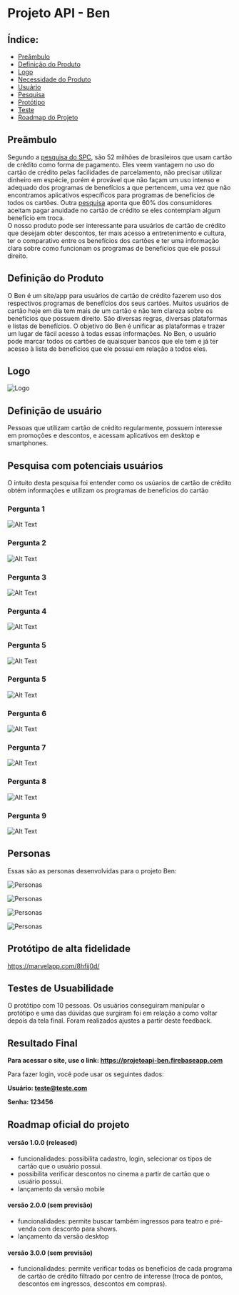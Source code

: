 # Projeto API - Ben

## Índice: 

* [Preâmbulo](#preâmbulo)
* [Definição do Produto](#definição-do-produto)
* [Logo](#logo)
* [Necessidade do Produto](#necessidade-do-produto)
* [Usuário](#definição-do-usuário)
* [Pesquisa](#pesquisa-com-potenciais-usuários)
* [Protótipo](#protótipo-de-alta-fidelidade)
* [Teste](#testes-de-usabilidade)
* [Roadmap do Projeto](#roadmap-oficial-do-projeto)

## Preâmbulo
Segundo a [pesquisa do SPC](https://www.spcbrasil.org.br/uploads/st_imprensa/release_cartao_de_credito.pdf), são 52 milhões de brasileiros que usam cartão de crédito como forma de pagamento. Eles veem vantagem no uso do cartão de crédito pelas facilidades de parcelamento, não precisar utilizar dinheiro em espécie, porém é provável que não façam um uso intenso e adequado dos programas de benefícios a que pertencem, uma vez que não encontramos aplicativos específicos para programas de benefícios de todos os cartões.
Outra [pesquisa](https://economia.uol.com.br/financas-pessoais/noticias/redacao/2018/03/27/site-compara-cartao-de-credito-e-indica-o-melhor-de-acordo-com-objetivo.htm) aponta que 60% dos consumidores aceitam pagar anuidade no cartão de crédito se eles contemplam algum benefício em troca.  
O nosso produto pode ser interessante para usuários de cartão de crédito que desejam obter descontos, ter mais acesso a entretenimento e cultura, ter o comparativo entre os benefícios dos cartões e ter uma informação clara sobre como funcionam os programas de benefícios que ele possui direito.

## Definição do Produto
O Ben é um site/app para usuários de cartão de crédito fazerem uso dos respectivos programas de benefícios dos seus cartões. Muitos usuários de cartão hoje em dia tem mais de um cartão e não tem clareza sobre os benefícios que possuem direito. São diversas regras, diversas plataformas e listas de benefícios. O objetivo do Ben é unificar as plataformas e trazer um lugar de fácil acesso à todas essas informações. 
No Ben, o usuário pode marcar todos os cartões de quaisquer bancos que ele tem e já ter acesso à lista de benefícios que ele possui em relação a todos eles. 

## Logo
![Logo](src/assets/img/logo-certinho.png)

## Definição de usuário
Pessoas que utilizam cartão de crédito regularmente, possuem interesse em promoções e descontos, e acessam aplicativos em desktop e smartphones.

## Pesquisa com potenciais usuários 
O intuito desta pesquisa foi entender como os usúarios de cartão de crédito obtém informações e utilizam os programas de benefícios do cartão

### Pergunta 1
![Alt Text](src/assets/img/Q1.jpg)

### Pergunta 2
![Alt Text](src/assets/img/Q2.jpg)

### Pergunta 3
![Alt Text](src/assets/img/Q3.jpg)

### Pergunta 4
![Alt Text](src/assets/img/Q4.jpg)

### Pergunta 5
![Alt Text](src/assets/img/Q5.jpg)

### Pergunta 5
![Alt Text](src/assets/img/Q5.jpg)

### Pergunta 6
![Alt Text](src/assets/img/Q6.jpg)

### Pergunta 7
![Alt Text](src/assets/img/Q7.jpg)

### Pergunta 8
![Alt Text](src/assets/img/Q8.jpg)

### Pergunta 9
![Alt Text](src/assets/img/Q9.jpg)

## Personas
Essas são as personas desenvolvidas para o projeto Ben: 

![Personas](src/assets/img/persona1.jpg)

![Personas](src/assets/img/persona2.jpg)

![Personas](src/assets/img/persona3.jpg)

![Personas](src/assets/img/persona4.jpg)

## Protótipo de alta fidelidade

https://marvelapp.com/8hfij0d/

## Testes de Usuabilidade
O protótipo com 10 pessoas. Os usuários conseguiram manipular o protótipo e uma das dúvidas que surgiram foi em relação a como voltar depois da tela final. Foram realizados ajustes a partir deste feedback. 

## Resultado Final

**Para acessar o site, use o link: https://projetoapi-ben.firebaseapp.com**

 Para fazer login, você pode usar os seguintes dados:

 **Usuário: teste@teste.com**
 
 **Senha: 123456**

## Roadmap oficial do projeto

#### versão 1.0.0 (released)
- funcionalidades: possibilita cadastro, login, selecionar os tipos de cartão que o usuário possui.
- possibilita verificar descontos no cinema a partir de cartão que o usuário possui.
- lançamento da versão mobile

#### versão 2.0.0 (sem previsão)
- funcionalidades: permite buscar também ingressos para teatro e pré-venda com desconto para shows.
- lançamento da versão desktop

#### versão 3.0.0 (sem previsão)
- funcionalidades: permite verificar todas os benefícios de cada programa de cartão de crédito filtrado por centro de interesse (troca de pontos, descontos em ingressos, descontos em compras).

